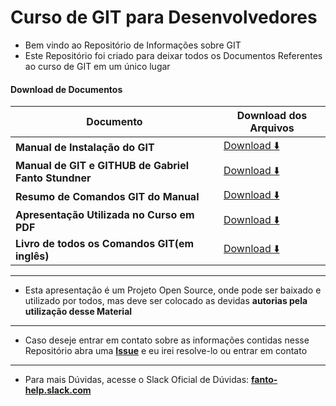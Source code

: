 # Curso de GIT para Desenvolvedores

* Bem vindo ao Repositório de Informações sobre GIT
* Este Repositório foi criado para deixar todos os Documentos Referentes ao curso de GIT em um único lugar

#### Download de Documentos

Documento|Download dos Arquivos
|---|---|
**Manual de Instalação do GIT**|[Download :arrow_down:](https://github.com/F4NT0/ages-online-git/raw/master/Instalation/Instala%C3%A7%C3%A3o%20do%20GIT.pdf)
**Manual de GIT e GITHUB de Gabriel Fanto Stundner**|[Download :arrow_down:](https://github.com/F4NT0/ages-online-git/raw/master/Git-Manual/Manual-Curso-Git.pdf)
**Resumo de Comandos GIT do Manual**|[Download :arrow_down:](https://github.com/F4NT0/ages-online-git/raw/master/Git-Manual/resumo_comandos_git.png)
**Apresentação Utilizada no Curso em PDF**|[Download :arrow_down:](https://github.com/F4NT0/ages-online-git/raw/master/Apresentation/apresentacao-git.pdf)
**Livro de todos os Comandos GIT(em inglês)**|[Download :arrow_down:](https://github.com/F4NT0/ages-online-git/raw/master/Notes-for-Professionals/GitNotesForProfessionals.pdf)

---

* Esta apresentação é um Projeto Open Source, onde pode ser baixado e utilizado por todos, mas deve ser colocado as devidas **autorias pela utilização desse Material**

---

* Caso deseje entrar em contato sobre as informações contidas nesse Repositório abra uma [**Issue**](https://github.com/F4NT0/ages-online-git/issues) e eu irei resolve-lo ou entrar em contato

---

* Para mais Dúvidas, acesse o Slack Oficial de Dúvidas: [**fanto-help.slack.com**](https://join.slack.com/t/fanto-help/shared_invite/zt-gceltfip-jzUbytloJxTsOGW~QvFdkg)